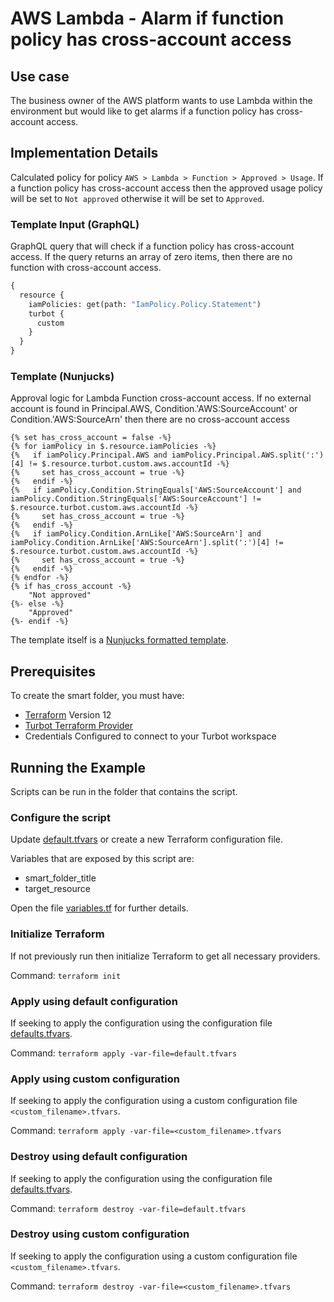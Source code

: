 # AWS Lambda - Alarm if function policy has cross-account access

## Use case

The business owner of the AWS platform wants to use Lambda within the environment but would like to get alarms if a
function policy has cross-account access.

## Implementation Details

Calculated policy for policy `AWS > Lambda > Function > Approved > Usage`.
If a function policy has cross-account access then the approved usage policy will be set to `Not approved` otherwise
it will be set to `Approved`.

### Template Input (GraphQL)

GraphQL query that will check if a function policy has cross-account access.
If the query returns an array of zero items, then there are no function with cross-account access.

```graphql
{
  resource {
    iamPolicies: get(path: "IamPolicy.Policy.Statement")
    turbot {
      custom
    }
  }
}
```

### Template (Nunjucks)

Approval logic for Lambda Function cross-account access.
If no external account is found in Principal.AWS, Condition.'AWS:SourceAccount' or Condition.'AWS:SourceArn'
then there are no cross-account access


```nunjucks
{% set has_cross_account = false -%}
{% for iamPolicy in $.resource.iamPolicies -%}
{%   if iamPolicy.Principal.AWS and iamPolicy.Principal.AWS.split(':')[4] != $.resource.turbot.custom.aws.accountId -%}
{%     set has_cross_account = true -%}
{%   endif -%}
{%   if iamPolicy.Condition.StringEquals['AWS:SourceAccount'] and iamPolicy.Condition.StringEquals['AWS:SourceAccount'] != $.resource.turbot.custom.aws.accountId -%}
{%     set has_cross_account = true -%}
{%   endif -%}
{%   if iamPolicy.Condition.ArnLike['AWS:SourceArn'] and iamPolicy.Condition.ArnLike['AWS:SourceArn'].split(':')[4] != $.resource.turbot.custom.aws.accountId -%}
{%     set has_cross_account = true -%}
{%   endif -%}
{% endfor -%}
{% if has_cross_account -%}
    "Not approved"
{%- else -%}
    "Approved"
{%- endif -%}
```

The template itself is a [Nunjucks formatted template](https://mozilla.github.io/nunjucks/templating.html).

## Prerequisites

To create the smart folder, you must have:

- [Terraform](https://www.terraform.io) Version 12
- [Turbot Terraform Provider](https://github.com/turbotio/terraform-provider-turbot)
- Credentials Configured to connect to your Turbot workspace

## Running the Example

Scripts can be run in the folder that contains the script.

### Configure the script

Update [default.tfvars](default.tfvars) or create a new Terraform configuration file.

Variables that are exposed by this script are:

- smart_folder_title
- target_resource

Open the file [variables.tf](variables.tf) for further details.

### Initialize Terraform

If not previously run then initialize Terraform to get all necessary providers.

Command: `terraform init`

### Apply using default configuration

If seeking to apply the configuration using the configuration file [defaults.tfvars](defaults.tfvars).

Command: `terraform apply -var-file=default.tfvars`

### Apply using custom configuration

If seeking to apply the configuration using a custom configuration file `<custom_filename>.tfvars`.

Command: `terraform apply -var-file=<custom_filename>.tfvars`

### Destroy using default configuration

If seeking to apply the configuration using the configuration file [defaults.tfvars](defaults.tfvars).

Command: `terraform destroy -var-file=default.tfvars`

### Destroy using custom configuration

If seeking to apply the configuration using a custom configuration file `<custom_filename>.tfvars`.

Command: `terraform destroy -var-file=<custom_filename>.tfvars`
